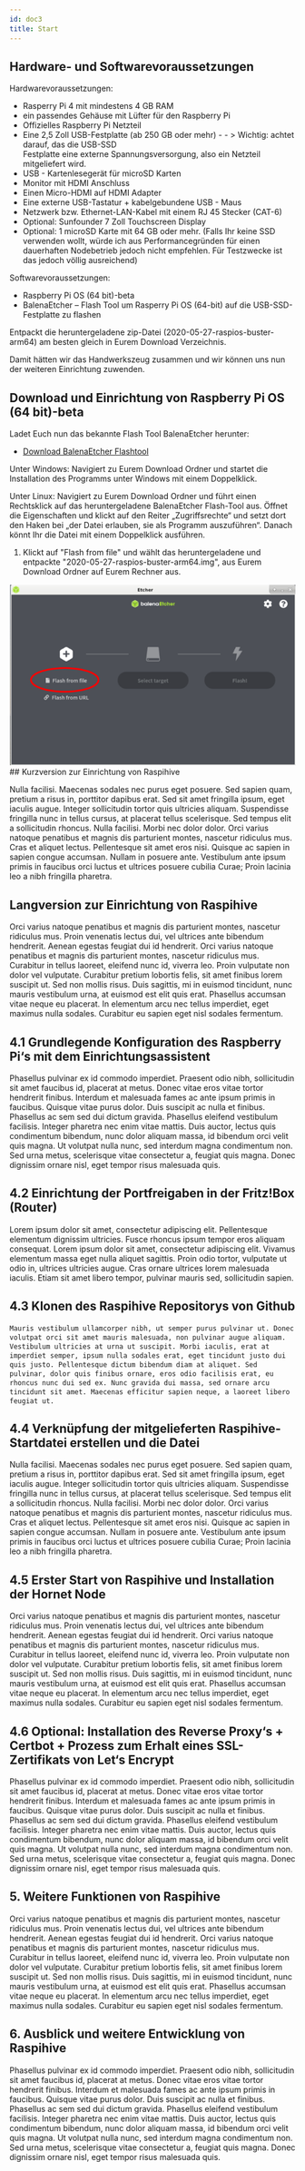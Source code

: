 ```yaml
---
id: doc3
title: Start
---
```


## Hardware- und Softwarevoraussetzungen
Hardwarevoraussetzungen:

-  Rasperry Pi 4 mit mindestens 4 GB RAM 
-  ein passendes Gehäuse mit Lüfter für den Raspberry Pi
-  Offizielles Raspberry Pi Netzteil
-  Eine 2,5 Zoll USB-Festplatte (ab 250 GB oder mehr) - - > Wichtig: achtet darauf, das die USB-SSD   
   Festplatte eine externe Spannungsversorgung, also ein Netzteil mitgeliefert wird. 
-  USB - Kartenlesegerät für microSD Karten
-  Monitor mit HDMI Anschluss
-  Einen Micro-HDMI auf HDMI Adapter
-  Eine externe USB-Tastatur + kabelgebundene USB - Maus
-  Netzwerk bzw. Ethernet-LAN-Kabel mit einem RJ 45 Stecker (CAT-6)
-  Optional: Sunfounder 7 Zoll Touchscreen Display 
-  Optional: 1 microSD Karte mit 64 GB oder mehr. (Falls Ihr keine SSD verwenden wollt, würde ich aus
    Performancegründen für einen dauerhaften Nodebetrieb jedoch nicht empfehlen. Für Testzwecke ist das jedoch völlig ausreichend)

Softwarevoraussetzungen:

-  Raspberry Pi OS (64 bit)-beta
-  BalenaEtcher – Flash Tool um Rasperry Pi OS (64-bit) auf die USB-SSD-Festplatte zu flashen

Entpackt die heruntergeladene zip-Datei (2020-05-27-raspios-buster-arm64) am besten gleich in Eurem Download Verzeichnis. 

Damit hätten wir das Handwerkszeug zusammen und wir können uns nun der weiteren Einrichtung zuwenden. 


## Download und Einrichtung von Raspberry Pi OS (64 bit)-beta

Ladet Euch nun das bekannte Flash Tool BalenaEtcher herunter:

- [ Download BalenaEtcher Flashtool](https://www.balena.io/etcher/)

Unter Windows: Navigiert zu Eurem Download Ordner und startet die Installation des Programms unter Windows mit einem Doppelklick. 

Unter Linux: Navigiert zu Eurem Download Ordner und führt einen Rechtsklick auf das heruntergeladene BalenaEtcher Flash-Tool aus. Öffnet die Eigenschaften und klickt auf den Reiter „Zugriffsrechte“ und setzt dort den Haken bei „der Datei erlauben, sie als Programm auszuführen“. Danach könnt Ihr die Datei mit einem Doppelklick ausführen. 

1. Klickt auf "Flash from file" und wählt das heruntergeladene und entpackte "2020-05-27-raspios-buster-arm64.img", aus Eurem Download Ordner auf Eurem Rechner aus. 

<img src="../images/etcher1.png">
## Kurzversion zur Einrichtung von Raspihive

Nulla facilisi. Maecenas sodales nec purus eget posuere. Sed sapien quam, pretium a risus in, porttitor dapibus erat. Sed sit amet fringilla ipsum, eget iaculis augue. Integer sollicitudin tortor quis ultricies aliquam. Suspendisse fringilla nunc in tellus cursus, at placerat tellus scelerisque. Sed tempus elit a sollicitudin rhoncus. Nulla facilisi. Morbi nec dolor dolor. Orci varius natoque penatibus et magnis dis parturient montes, nascetur ridiculus mus. Cras et aliquet lectus. Pellentesque sit amet eros nisi. Quisque ac sapien in sapien congue accumsan. Nullam in posuere ante. Vestibulum ante ipsum primis in faucibus orci luctus et ultrices posuere cubilia Curae; Proin lacinia leo a nibh fringilla pharetra.

## Langversion zur Einrichtung von Raspihive

Orci varius natoque penatibus et magnis dis parturient montes, nascetur ridiculus mus. Proin venenatis lectus dui, vel ultrices ante bibendum hendrerit. Aenean egestas feugiat dui id hendrerit. Orci varius natoque penatibus et magnis dis parturient montes, nascetur ridiculus mus. Curabitur in tellus laoreet, eleifend nunc id, viverra leo. Proin vulputate non dolor vel vulputate. Curabitur pretium lobortis felis, sit amet finibus lorem suscipit ut. Sed non mollis risus. Duis sagittis, mi in euismod tincidunt, nunc mauris vestibulum urna, at euismod est elit quis erat. Phasellus accumsan vitae neque eu placerat. In elementum arcu nec tellus imperdiet, eget maximus nulla sodales. Curabitur eu sapien eget nisl sodales fermentum.

## 4.1 Grundlegende Konfiguration des Raspberry Pi‘s mit dem Einrichtungsassistent

Phasellus pulvinar ex id commodo imperdiet. Praesent odio nibh, sollicitudin sit amet faucibus id, placerat at metus. Donec vitae eros vitae tortor hendrerit finibus. Interdum et malesuada fames ac ante ipsum primis in faucibus. Quisque vitae purus dolor. Duis suscipit ac nulla et finibus. Phasellus ac sem sed dui dictum gravida. Phasellus eleifend vestibulum facilisis. Integer pharetra nec enim vitae mattis. Duis auctor, lectus quis condimentum bibendum, nunc dolor aliquam massa, id bibendum orci velit quis magna. Ut volutpat nulla nunc, sed interdum magna condimentum non. Sed urna metus, scelerisque vitae consectetur a, feugiat quis magna. Donec dignissim ornare nisl, eget tempor risus malesuada quis.

## 4.2 Einrichtung der Portfreigaben in der Fritz!Box (Router) 

Lorem ipsum dolor sit amet, consectetur adipiscing elit. Pellentesque elementum dignissim ultricies. Fusce rhoncus ipsum tempor eros aliquam consequat. Lorem ipsum dolor sit amet, consectetur adipiscing elit. Vivamus elementum massa eget nulla aliquet sagittis. Proin odio tortor, vulputate ut odio in, ultrices ultricies augue. Cras ornare ultrices lorem malesuada iaculis. Etiam sit amet libero tempor, pulvinar mauris sed, sollicitudin sapien.

## 4.3 Klonen des Raspihive Repositorys von Github

```
Mauris vestibulum ullamcorper nibh, ut semper purus pulvinar ut. Donec volutpat orci sit amet mauris malesuada, non pulvinar augue aliquam. Vestibulum ultricies at urna ut suscipit. Morbi iaculis, erat at imperdiet semper, ipsum nulla sodales erat, eget tincidunt justo dui quis justo. Pellentesque dictum bibendum diam at aliquet. Sed pulvinar, dolor quis finibus ornare, eros odio facilisis erat, eu rhoncus nunc dui sed ex. Nunc gravida dui massa, sed ornare arcu tincidunt sit amet. Maecenas efficitur sapien neque, a laoreet libero feugiat ut.
```

## 4.4 Verknüpfung der mitgelieferten Raspihive-Startdatei erstellen und die Datei

Nulla facilisi. Maecenas sodales nec purus eget posuere. Sed sapien quam, pretium a risus in, porttitor dapibus erat. Sed sit amet fringilla ipsum, eget iaculis augue. Integer sollicitudin tortor quis ultricies aliquam. Suspendisse fringilla nunc in tellus cursus, at placerat tellus scelerisque. Sed tempus elit a sollicitudin rhoncus. Nulla facilisi. Morbi nec dolor dolor. Orci varius natoque penatibus et magnis dis parturient montes, nascetur ridiculus mus. Cras et aliquet lectus. Pellentesque sit amet eros nisi. Quisque ac sapien in sapien congue accumsan. Nullam in posuere ante. Vestibulum ante ipsum primis in faucibus orci luctus et ultrices posuere cubilia Curae; Proin lacinia leo a nibh fringilla pharetra.

## 4.5 Erster Start von Raspihive und Installation der Hornet Node

Orci varius natoque penatibus et magnis dis parturient montes, nascetur ridiculus mus. Proin venenatis lectus dui, vel ultrices ante bibendum hendrerit. Aenean egestas feugiat dui id hendrerit. Orci varius natoque penatibus et magnis dis parturient montes, nascetur ridiculus mus. Curabitur in tellus laoreet, eleifend nunc id, viverra leo. Proin vulputate non dolor vel vulputate. Curabitur pretium lobortis felis, sit amet finibus lorem suscipit ut. Sed non mollis risus. Duis sagittis, mi in euismod tincidunt, nunc mauris vestibulum urna, at euismod est elit quis erat. Phasellus accumsan vitae neque eu placerat. In elementum arcu nec tellus imperdiet, eget maximus nulla sodales. Curabitur eu sapien eget nisl sodales fermentum.

## 4.6 Optional: Installation des Reverse Proxy‘s + Certbot + Prozess zum Erhalt eines 			 SSL-Zertifikats von Let‘s Encrypt

Phasellus pulvinar ex id commodo imperdiet. Praesent odio nibh, sollicitudin sit amet faucibus id, placerat at metus. Donec vitae eros vitae tortor hendrerit finibus. Interdum et malesuada fames ac ante ipsum primis in faucibus. Quisque vitae purus dolor. Duis suscipit ac nulla et finibus. Phasellus ac sem sed dui dictum gravida. Phasellus eleifend vestibulum facilisis. Integer pharetra nec enim vitae mattis. Duis auctor, lectus quis condimentum bibendum, nunc dolor aliquam massa, id bibendum orci velit quis magna. Ut volutpat nulla nunc, sed interdum magna condimentum non. Sed urna metus, scelerisque vitae consectetur a, feugiat quis magna. Donec dignissim ornare nisl, eget tempor risus malesuada quis.

## 5. Weitere Funktionen von Raspihive

Orci varius natoque penatibus et magnis dis parturient montes, nascetur ridiculus mus. Proin venenatis lectus dui, vel ultrices ante bibendum hendrerit. Aenean egestas feugiat dui id hendrerit. Orci varius natoque penatibus et magnis dis parturient montes, nascetur ridiculus mus. Curabitur in tellus laoreet, eleifend nunc id, viverra leo. Proin vulputate non dolor vel vulputate. Curabitur pretium lobortis felis, sit amet finibus lorem suscipit ut. Sed non mollis risus. Duis sagittis, mi in euismod tincidunt, nunc mauris vestibulum urna, at euismod est elit quis erat. Phasellus accumsan vitae neque eu placerat. In elementum arcu nec tellus imperdiet, eget maximus nulla sodales. Curabitur eu sapien eget nisl sodales fermentum.

## 6. Ausblick und weitere Entwicklung von Raspihive

Phasellus pulvinar ex id commodo imperdiet. Praesent odio nibh, sollicitudin sit amet faucibus id, placerat at metus. Donec vitae eros vitae tortor hendrerit finibus. Interdum et malesuada fames ac ante ipsum primis in faucibus. Quisque vitae purus dolor. Duis suscipit ac nulla et finibus. Phasellus ac sem sed dui dictum gravida. Phasellus eleifend vestibulum facilisis. Integer pharetra nec enim vitae mattis. Duis auctor, lectus quis condimentum bibendum, nunc dolor aliquam massa, id bibendum orci velit quis magna. Ut volutpat nulla nunc, sed interdum magna condimentum non. Sed urna metus, scelerisque vitae consectetur a, feugiat quis magna. Donec dignissim ornare nisl, eget tempor risus malesuada quis.